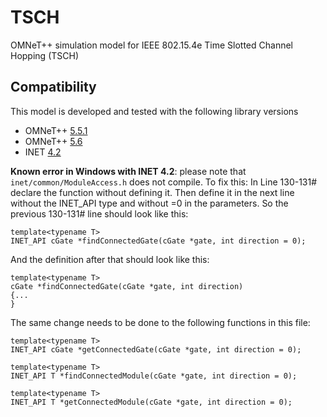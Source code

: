 # TSCH

OMNeT++ simulation model for IEEE 802.15.4e Time Slotted Channel Hopping (TSCH)

## Compatibility

This model is developed and tested with the following library versions

*  OMNeT++ [5.5.1](https://omnetpp.org/software/2019/05/31/omnet-5-5-released.html)
*  OMNeT++ [5.6](https://omnetpp.org/software/2020/01/13/omnet-5-6-released.html)
*  INET [4.2](https://github.com/inet-framework/inet/releases/download/v4.2.0/inet-4.2.0-src.tgz)

**Known error in Windows with INET 4.2**: please note that `inet/common/ModuleAccess.h` does not compile. To fix this:
In Line 130-131# declare the function without defining it. 
Then define it in the next line without the INET_API type and without =0 in the parameters.
So the previous 130-131# line should look like this:
```
template<typename T>
INET_API cGate *findConnectedGate(cGate *gate, int direction = 0);
```
And the definition after that should look like this: 
```
template<typename T>
cGate *findConnectedGate(cGate *gate, int direction)
{...
}
```
The same change needs to be done to the following functions in this file:
```
template<typename T>
INET_API cGate *getConnectedGate(cGate *gate, int direction = 0);
```

```
template<typename T>
INET_API T *findConnectedModule(cGate *gate, int direction = 0);
```

```
template<typename T>
INET_API T *getConnectedModule(cGate *gate, int direction = 0);
```
